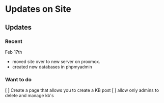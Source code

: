 # Updates on Site

## Updates
### Recent
Feb 17th
- moved site over to new server on proxmox. 
- created new databases in phpmyadmin

### Want to do
[ ] Create a page that allows you to create a KB post
[ ] allow only admins to delete and manage kb's